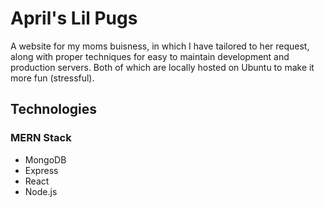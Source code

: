 # April's Lil Pugs

A website for my moms buisness, in which I have tailored to her request, along with proper techniques for easy to maintain development and production servers. Both of which are locally hosted on Ubuntu to make it more fun (stressful).

## Technologies

### MERN Stack
- MongoDB
- Express
- React
- Node.js